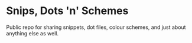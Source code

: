 Snips, Dots 'n' Schemes
=======================

Public repo for sharing snippets, dot files, colour schemes, and just about anything else as well.
